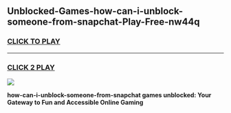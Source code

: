 
## Unblocked-Games-how-can-i-unblock-someone-from-snapchat-Play-Free-nw44q
<h3>
<a href="https://premium76.site?title=how-can-i-unblock-someone-from-snapchat&ref=12A">CLICK TO PLAY</a></h3>
<hr>

<h3>
<a href="https://premium76.site?title=how-can-i-unblock-someone-from-snapchat&ref=12A">CLICK 2 PLAY</a>
  
</h3>

<a href="https://premium76.site?title=how-can-i-unblock-someone-from-snapchat&ref=12A"><img src="https://clearcache.store/games.png"></a>


**how-can-i-unblock-someone-from-snapchat games unblocked: Your Gateway to Fun and Accessible Online Gaming**

